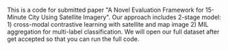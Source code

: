 This is a code for submitted paper "A Novel Evaluation Framework for 15-Minute City Using Satellite Imagery".
Our approach includes 2-stage model: 1) cross-modal contrastive learning with satellite and map image 2) MIL aggregation for multi-label classification.
We will open our full dataset after get accepted so that you can run the full code.
